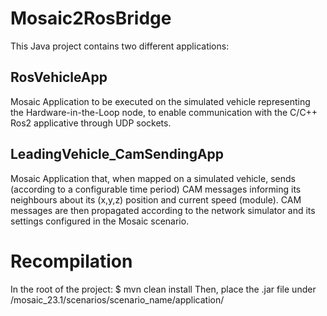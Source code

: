 # Mosaic2RosBridge

This Java project contains two different applications:
## RosVehicleApp
Mosaic Application to be executed on the simulated vehicle representing the Hardware-in-the-Loop node, to enable communication with the C/C++ Ros2 applicative through UDP sockets.
## LeadingVehicle_CamSendingApp
Mosaic Application that, when mapped on a simulated vehicle, sends (according to a configurable time period) CAM messages informing its neighbours about its (x,y,z) position and current speed (module).
CAM messages are then propagated according to the network simulator and its settings configured in the Mosaic scenario.

# Recompilation
In the root of the project: $ mvn clean install
Then, place the .jar file under /mosaic_23.1/scenarios/scenario_name/application/

